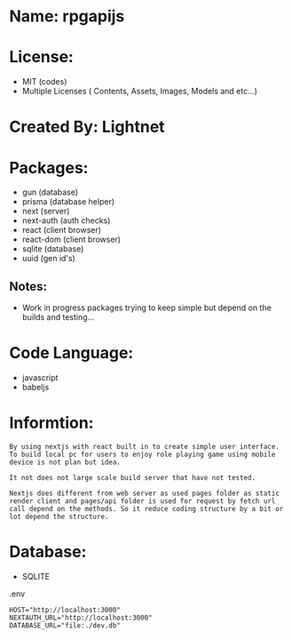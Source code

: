 
# Name: rpgapijs

# License: 
- MIT (codes)
- Multiple Licenses ( Contents, Assets, Images, Models and etc...)

# Created By: Lightnet

# Packages:
- gun (database)
- prisma (database helper)
- next (server)
- next-auth (auth checks)
- react (client browser)
- react-dom (client browser)
- sqlite (database)
- uuid (gen id's)

## Notes:
- Work in progress packages trying to keep simple but depend on the builds and testing...


# Code Language:
- javascript
- babeljs

# Informtion:
    By using nextjs with react built in to create simple user interface. To build local pc for users to enjoy role playing game using mobile device is not plan but idea.

    It not does not large scale build server that have not tested.

    Nextjs does different from web server as used pages folder as static render client and pages/api folder is used for request by fetch url call depend on the methods. So it reduce coding structure by a bit or lot depend the structure.

# Database:
 - SQLITE


.env
```
HOST="http://localhost:3000"
NEXTAUTH_URL="http://localhost:3000"
DATABASE_URL="file:./dev.db"
```







